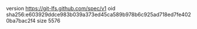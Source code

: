 version https://git-lfs.github.com/spec/v1
oid sha256:e603929ddce983b039a373ed45ca589b978b6c925ad718ed7fe4020ba7bac2f4
size 5576
